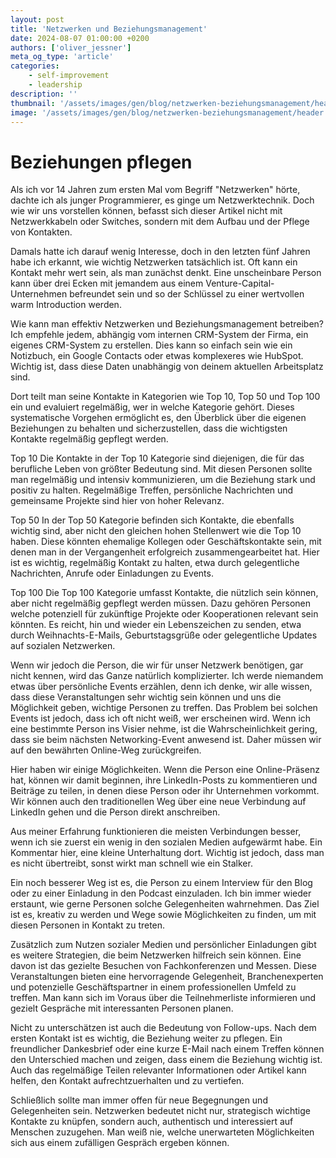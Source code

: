 ```yaml
---
layout: post
title: 'Netzwerken und Beziehungsmanagement'
date: 2024-08-07 01:00:00 +0200
authors: ['oliver_jessner']
meta_og_type: 'article'
categories:
    - self-improvement
    - leadership
description: ''
thumbnail: '/assets/images/gen/blog/netzwerken-beziehungsmanagement/header_thumbnail.webp'
image: '/assets/images/gen/blog/netzwerken-beziehungsmanagement/header.webp'
---
```


# Beziehungen pflegen

Als ich vor 14 Jahren zum ersten Mal vom Begriff "Netzwerken" hörte, dachte ich als junger Programmierer, es ginge um Netzwerktechnik. Doch wie wir uns vorstellen können, befasst sich dieser Artikel nicht mit Netzwerkkabeln oder Switches, sondern mit dem Aufbau und der Pflege von Kontakten.

Damals hatte ich darauf wenig Interesse, doch in den letzten fünf Jahren habe ich erkannt, wie wichtig Netzwerken tatsächlich ist. Oft kann ein Kontakt mehr wert sein, als man zunächst denkt. Eine unscheinbare Person kann über drei Ecken mit jemandem aus einem Venture-Capital-Unternehmen befreundet sein und so der Schlüssel zu einer wertvollen warm Introduction werden.

Wie kann man effektiv Netzwerken und Beziehungsmanagement betreiben? Ich empfehle jedem, abhängig vom internen CRM-System der Firma, ein eigenes CRM-System zu erstellen. Dies kann so einfach sein wie ein Notizbuch, ein Google Contacts oder etwas komplexeres wie HubSpot. Wichtig ist, dass diese Daten unabhängig von deinem aktuellen Arbeitsplatz sind.

Dort teilt man seine Kontakte in Kategorien wie Top 10, Top 50 und Top 100 ein und evaluiert regelmäßig, wer in welche Kategorie gehört. Dieses systematische Vorgehen ermöglicht es, den Überblick über die eigenen Beziehungen zu behalten und sicherzustellen, dass die wichtigsten Kontakte regelmäßig gepflegt werden.

Top 10
Die Kontakte in der Top 10 Kategorie sind diejenigen, die für das berufliche Leben von größter Bedeutung sind. Mit diesen Personen sollte man regelmäßig und intensiv kommunizieren, um die Beziehung stark und positiv zu halten. Regelmäßige Treffen, persönliche Nachrichten und gemeinsame Projekte sind hier von hoher Relevanz.

Top 50
In der Top 50 Kategorie befinden sich Kontakte, die ebenfalls wichtig sind, aber nicht den gleichen hohen Stellenwert wie die Top 10 haben. Diese könnten ehemalige Kollegen oder Geschäftskontakte sein, mit denen man in der Vergangenheit erfolgreich zusammengearbeitet hat. Hier ist es wichtig, regelmäßig Kontakt zu halten, etwa durch gelegentliche Nachrichten, Anrufe oder Einladungen zu Events.

Top 100
Die Top 100 Kategorie umfasst Kontakte, die nützlich sein können, aber nicht regelmäßig gepflegt werden müssen. Dazu gehören Personen welche potenziell für zukünftige Projekte oder Kooperationen relevant sein könnten. Es reicht, hin und wieder ein Lebenszeichen zu senden, etwa durch Weihnachts-E-Mails, Geburtstagsgrüße oder gelegentliche Updates auf sozialen Netzwerken.

Wenn wir jedoch die Person, die wir für unser Netzwerk benötigen, gar nicht kennen, wird das Ganze natürlich komplizierter. Ich werde niemandem etwas über persönliche Events erzählen, denn ich denke, wir alle wissen, dass diese Veranstaltungen sehr wichtig sein können und uns die Möglichkeit geben, wichtige Personen zu treffen. Das Problem bei solchen Events ist jedoch, dass ich oft nicht weiß, wer erscheinen wird. Wenn ich eine bestimmte Person ins Visier nehme, ist die Wahrscheinlichkeit gering, dass sie beim nächsten Networking-Event anwesend ist. Daher müssen wir auf den bewährten Online-Weg zurückgreifen.

Hier haben wir einige Möglichkeiten. Wenn die Person eine Online-Präsenz hat, können wir damit beginnen, ihre LinkedIn-Posts zu kommentieren und Beiträge zu teilen, in denen diese Person oder ihr Unternehmen vorkommt. Wir können auch den traditionellen Weg über eine neue Verbindung auf LinkedIn gehen und die Person direkt anschreiben.

Aus meiner Erfahrung funktionieren die meisten Verbindungen besser, wenn ich sie zuerst ein wenig in den sozialen Medien aufgewärmt habe. Ein Kommentar hier, eine kleine Unterhaltung dort. Wichtig ist jedoch, dass man es nicht übertreibt, sonst wirkt man schnell wie ein Stalker.

Ein noch besserer Weg ist es, die Person zu einem Interview für den Blog oder zu einer Einladung in den Podcast einzuladen. Ich bin immer wieder erstaunt, wie gerne Personen solche Gelegenheiten wahrnehmen. Das Ziel ist es, kreativ zu werden und Wege sowie Möglichkeiten zu finden, um mit diesen Personen in Kontakt zu treten.

Zusätzlich zum Nutzen sozialer Medien und persönlicher Einladungen gibt es weitere Strategien, die beim Netzwerken hilfreich sein können. Eine davon ist das gezielte Besuchen von Fachkonferenzen und Messen. Diese Veranstaltungen bieten eine hervorragende Gelegenheit, Branchenexperten und potenzielle Geschäftspartner in einem professionellen Umfeld zu treffen. Man kann sich im Voraus über die Teilnehmerliste informieren und gezielt Gespräche mit interessanten Personen planen.

Nicht zu unterschätzen ist auch die Bedeutung von Follow-ups. Nach dem ersten Kontakt ist es wichtig, die Beziehung weiter zu pflegen. Ein freundlicher Dankesbrief oder eine kurze E-Mail nach einem Treffen können den Unterschied machen und zeigen, dass einem die Beziehung wichtig ist. Auch das regelmäßige Teilen relevanter Informationen oder Artikel kann helfen, den Kontakt aufrechtzuerhalten und zu vertiefen.

Schließlich sollte man immer offen für neue Begegnungen und Gelegenheiten sein. Netzwerken bedeutet nicht nur, strategisch wichtige Kontakte zu knüpfen, sondern auch, authentisch und interessiert auf Menschen zuzugehen. Man weiß nie, welche unerwarteten Möglichkeiten sich aus einem zufälligen Gespräch ergeben können.
